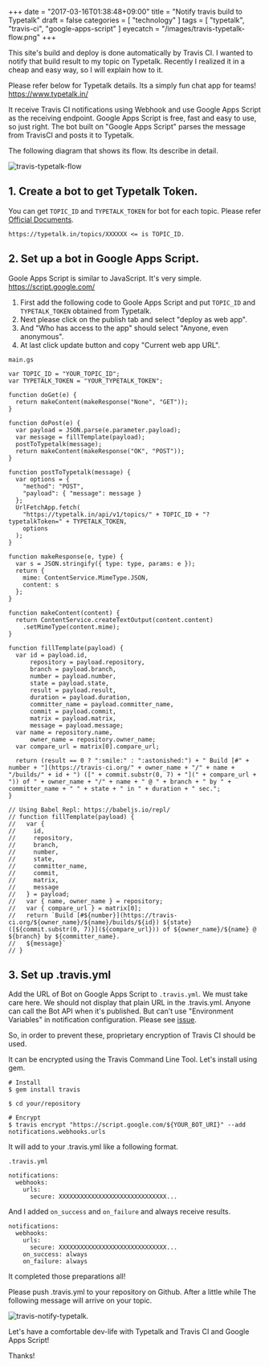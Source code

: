 +++
date = "2017-03-16T01:38:48+09:00"
title = "Notify travis build to Typetalk"
draft = false
categories = [ "technology" ]
tags = [ "typetalk", "travis-ci", "google-apps-script" ]
eyecatch = "/images/travis-typetalk-flow.png"
+++

This site's build and deploy is done automatically by Travis CI. I wanted to notify that build result to my topic on Typetalk. Recently I realized it in a cheap and easy way, so I will explain how to it.

Please refer below for Typetalk details. Its a simply fun chat app for teams!  
https://www.typetalk.in/

It receive Travis CI notifications using Webhook and use Google Apps Script as the receiving endpoint. Google Apps Script is free, fast and easy to use, so just right. The bot built on "Google Apps Script" parses the message from TravisCI and posts it to Typetalk.

The following diagram that shows its flow. Its describe in detail.

![travis-typetalk-flow](/images/travis-typetalk-flow.png "travis-typetalk-flow")

## 1. Create a bot to get Typetalk Token.

You can get `TOPIC_ID` and `TYPETALK_TOKEN` for bot for each topic. Please refer [Official Documents](http://developer.nulab-inc.com/docs/typetalk#tttoken).
```
https://typetalk.in/topics/XXXXXX <= is TOPIC_ID.
```

## 2. Set up a bot in Google Apps Script.

Goole Apps Script is similar to JavaScript. It's very simple.  
https://script.google.com/

1. First add the following code to Goole Apps Script and put `TOPIC_ID` and `TYPETALK_TOKEN` obtained from Typetalk.
2. Next please click on the publish tab and select "deploy as web app".
3. And "Who has access to the app" should select "Anyone, even anonymous".
4. At last click update button and copy "Current web app URL".

`main.gs`

```
var TOPIC_ID = "YOUR_TOPIC_ID";
var TYPETALK_TOKEN = "YOUR_TYPETALK_TOKEN";

function doGet(e) {
  return makeContent(makeResponse("None", "GET"));
}

function doPost(e) {
  var payload = JSON.parse(e.parameter.payload);
  var message = fillTemplate(payload);
  postToTypetalk(message);
  return makeContent(makeResponse("OK", "POST"));
}

function postToTypetalk(message) {
  var options = {
    "method": "POST",
    "payload": { "message": message }
  };
  UrlFetchApp.fetch(
    "https://typetalk.in/api/v1/topics/" + TOPIC_ID + "?typetalkToken=" + TYPETALK_TOKEN,
    options
  );
}

function makeResponse(e, type) {
  var s = JSON.stringify({ type: type, params: e });
  return {
    mime: ContentService.MimeType.JSON,
    content: s
  };
}

function makeContent(content) {
  return ContentService.createTextOutput(content.content)
    .setMimeType(content.mime);
}

function fillTemplate(payload) {
  var id = payload.id,
      repository = payload.repository,
      branch = payload.branch,
      number = payload.number,
      state = payload.state,
      result = payload.result,
      duration = payload.duration,
      committer_name = payload.committer_name,
      commit = payload.commit,
      matrix = payload.matrix,
      message = payload.message;
  var name = repository.name,
      owner_name = repository.owner_name;
  var compare_url = matrix[0].compare_url;

  return (result == 0 ? ":smile:" : ":astonished:") + " Build [#" + number + "](https://travis-ci.org/" + owner_name + "/" + name + "/builds/" + id + ") ([" + commit.substr(0, 7) + "](" + compare_url + ")) of " + owner_name + "/" + name + " @ " + branch + " by " + committer_name + " " + state + " in " + duration + " sec.";
}

// Using Babel Repl: https://babeljs.io/repl/
// function fillTemplate(payload) {
//   var {
//     id,
//     repository,
//     branch,
//     number,
//     state,
//     committer_name,
//     commit,
//     matrix,
//     message
//   } = payload;
//   var { name, owner_name } = repository;
//   var { compare_url } = matrix[0];
//   return `Build [#${number}](https://travis-ci.org/${owner_name}/${name}/builds/${id}) ${state} ([${commit.substr(0, 7)}](${compare_url})) of ${owner_name}/${name} @ ${branch} by ${committer_name}.
//   ${message}`
// }
```

## 3. Set up .travis.yml

Add the URL of Bot on Google Apps Script to `.travis.yml`. We must take care here. We should not display that plain URL in the .travis.yml. Anyone can call the Bot API when it's published. But can't use "Environment Variables" in notification configuration. Please see [issue](https://github.com/travis-ci/travis-yaml/issues/92).

So, in order to prevent these,  proprietary encryption of Travis CI should be used.

It can be encrypted using the Travis Command Line Tool. Let's install using gem.

```
# Install
$ gem install travis

$ cd your/repository

# Encrypt
$ travis encrypt "https://script.google.com/${YOUR_BOT_URI}" --add notifications.webhooks.urls
```

It will add to your .travis.yml like a following format.


`.travis.yml `

```
notifications:
  webhooks:
    urls:
      secure: XXXXXXXXXXXXXXXXXXXXXXXXXXXXXX...
```

And I added `on_success` and `on_failure` and always receive results.

```
notifications:
  webhooks:
    urls:
      secure: XXXXXXXXXXXXXXXXXXXXXXXXXXXXXX...
    on_success: always
    on_failure: always
```

It completed those preparations all!

Please push .travis.yml to your repository on Github. After a little while The following message will arrive on your topic.

![travis-notify-typetalk.](/images/travis-notify-typetalk.png "travis-notify-typetalk.")

Let's have a comfortable dev-life with Typetalk and Travis CI and Google Apps Script!

Thanks!


